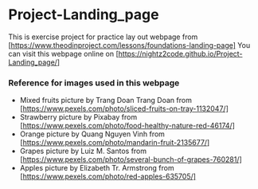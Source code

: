 # Project-Landing_page

This is exercise project for practice lay out webpage from [https://www.theodinproject.com/lessons/foundations-landing-page] You can visit this webpage online on [https://nightz2code.github.io/Project-Landing_page/]

### Reference for images used in this webpage
- Mixed fruits picture by Trang Doan
Trang Doan from [https://www.pexels.com/photo/sliced-fruits-on-tray-1132047/]
- Strawberry picture by Pixabay from [https://www.pexels.com/photo/food-healthy-nature-red-46174/]
- Orange picture by Quang Nguyen Vinh from [https://www.pexels.com/photo/mandarin-fruit-2135677/]
- Grapes picture by Luiz M. Santos from [https://www.pexels.com/photo/several-bunch-of-grapes-760281/]
- Apples picture by Elizabeth Tr. Armstrong from [https://www.pexels.com/photo/red-apples-635705/]
